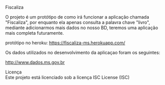 Fiscaliza

O projeto é um protótipo de como irá funcionar a aplicação chamada "Fiscaliza", por enquanto ela apenas consulta a palavra chave "livro", mediante adicionarmos mais dados no nosso BD, teremos uma aplicação mais completa futuramente. 

protótipo no heroku: https://fiscaliza-ms.herokuapp.com/


Os dados utilizados no desenvolvimento da aplicaçao foram os seguintes:

http://www.dados.ms.gov.br


Licença <br>
Este projeto está licenciado sob a licença ISC License (ISC)
